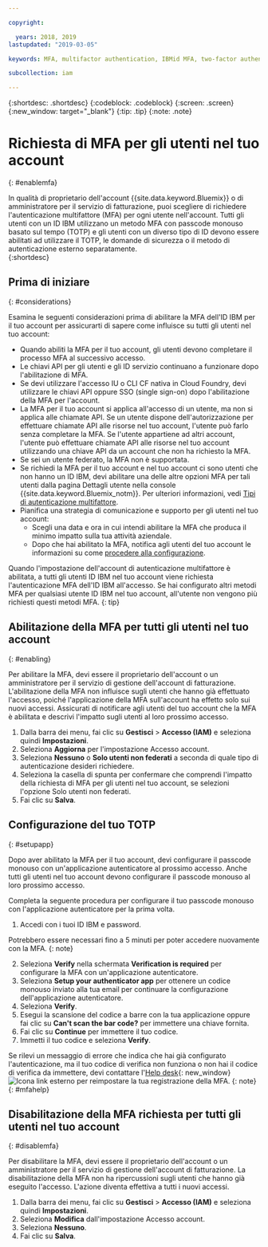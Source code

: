```yaml
---

copyright:

  years: 2018, 2019
lastupdated: "2019-03-05"

keywords: MFA, multifactor authentication, IBMid MFA, two-factor authentication, account MFA, time-based one-time passcode, TOTP

subcollection: iam

---
```


{:shortdesc: .shortdesc}
{:codeblock: .codeblock}
{:screen: .screen}
{:new_window: target="_blank"}
{:tip: .tip}
{:note: .note}

# Richiesta di MFA per gli utenti nel tuo account
{: #enablemfa}

In qualità di proprietario dell'account {{site.data.keyword.Bluemix}} o di amministratore per il servizio di fatturazione, puoi scegliere di richiedere l'autenticazione multifattore (MFA) per ogni utente nell'account. Tutti gli utenti con un ID IBM utilizzano un metodo MFA con passcode monouso basato sul tempo (TOTP) e gli utenti con un diverso tipo di ID devono essere abilitati ad utilizzare il TOTP, le domande di sicurezza o il metodo di autenticazione esterno separatamente.  
{:shortdesc}

## Prima di iniziare
{: #considerations}

Esamina le seguenti considerazioni prima di abilitare la MFA dell'ID IBM per il tuo account per assicurarti di sapere come influisce su tutti gli utenti nel tuo account:

* Quando abiliti la MFA per il tuo account, gli utenti devono completare il processo MFA al successivo accesso.
* Le chiavi API per gli utenti e gli ID servizio continuano a funzionare dopo l'abilitazione di MFA.
* Se devi utilizzare l'accesso IU o CLI CF nativa in Cloud Foundry, devi utilizzare le chiavi API oppure SSO (single sign-on) dopo l'abilitazione della MFA per l'account.
* La MFA per il tuo account si applica all'accesso di un utente, ma non si applica alle chiamate API. Se un utente dispone dell'autorizzazione per effettuare chiamate API alle risorse nel tuo account, l'utente può farlo senza completare la MFA. Se l'utente appartiene ad altri account, l'utente può effettuare chiamate API alle risorse nel tuo account utilizzando una chiave API da un account che non ha richiesto la MFA.
* Se sei un utente federato, la MFA non è supportata.
* Se richiedi la MFA per il tuo account e nel tuo account ci sono utenti che non hanno un ID IBM, devi abilitare una delle altre opzioni MFA per tali utenti dalla pagina Dettagli utente nella console {{site.data.keyword.Bluemix_notm}}. Per ulteriori informazioni, vedi [Tipi di autenticazione multifattore](/docs/iam?topic=iam-types#types).
* Pianifica una strategia di comunicazione e supporto per gli utenti nel tuo account:
  * Scegli una data e ora in cui intendi abilitare la MFA che produca il minimo impatto sulla tua attività aziendale.
  * Dopo che hai abilitato la MFA, notifica agli utenti del tuo account le informazioni su come [procedere alla configurazione](/docs/iam?topic=iam-enablemfa#setupapp).

Quando l'impostazione dell'account di autenticazione multifattore è abilitata, a tutti gli utenti ID IBM nel tuo account viene richiesta l'autenticazione MFA dell'ID IBM all'accesso. Se hai configurato altri metodi MFA per qualsiasi utente ID IBM nel tuo account, all'utente non vengono più richiesti questi metodi MFA.
{: tip}

## Abilitazione della MFA per tutti gli utenti nel tuo account
{: #enabling}

Per abilitare la MFA, devi essere il proprietario dell'account o un amministratore per il servizio di gestione dell'account di fatturazione. L'abilitazione della MFA non influisce sugli utenti che hanno già effettuato l'accesso, poiché l'applicazione della MFA sull'account ha effetto solo sui nuovi accessi. Assicurati di notificare agli utenti del tuo account che la MFA è abilitata e descrivi l'impatto sugli utenti al loro prossimo accesso.

1. Dalla barra dei menu, fai clic su **Gestisci** &gt; **Accesso (IAM)** e seleziona quindi **Impostazioni**.
2. Seleziona **Aggiorna** per l'impostazione Accesso account.
3. Seleziona **Nessuno** o **Solo utenti non federati** a seconda di quale tipo di autenticazione desideri richiedere.
4. Seleziona la casella di spunta per confermare che comprendi l'impatto della richiesta di MFA per gli utenti nel tuo account, se selezioni l'opzione Solo utenti non federati.
5. Fai clic su **Salva**.

## Configurazione del tuo TOTP
{: #setupapp}

Dopo aver abilitato la MFA per il tuo account, devi configurare il passcode monouso con un'applicazione autenticatore al prossimo accesso. Anche tutti gli utenti nel tuo account devono configurare il passcode monouso al loro prossimo accesso.

Completa la seguente procedura per configurare il tuo passcode monouso con l'applicazione autenticatore per la prima volta.

1. Accedi con i tuoi ID IBM e password.

  Potrebbero essere necessari fino a 5 minuti per poter accedere nuovamente con la MFA.
  {: note}

2. Seleziona **Verify** nella schermata **Verification is required** per configurare la MFA con un'applicazione autenticatore.
3. Seleziona **Setup your authenticator app** per ottenere un codice monouso inviato alla tua email per continuare la configurazione dell'applicazione autenticatore.
4. Seleziona **Verify**.
5. Esegui la scansione del codice a barre con la tua applicazione oppure fai clic su **Can't scan the bar code?** per immettere una chiave fornita.
6. Fai clic su **Continue** per immettere il tuo codice.
7. Immetti il tuo codice e seleziona **Verify**.

Se rilevi un messaggio di errore che indica che hai già configurato l'autenticazione, ma il tuo codice di verifica non funziona o non hai il codice di verifica da immettere, devi contattare l'[Help desk](https://www.ibm.com/ibmid/myibm/help/us/helpdesk.html){: new_window} ![Icona link esterno](../icons/launch-glyph.svg "Icona link esterno") per reimpostare la tua registrazione della MFA.
{: note}
{: #mfahelp}

## Disabilitazione della MFA richiesta per tutti gli utenti nel tuo account
{: #disablemfa}

Per disabilitare la MFA, devi essere il proprietario dell'account o un amministratore per il servizio di gestione dell'account di fatturazione. La disabilitazione della MFA non ha ripercussioni sugli utenti che hanno già eseguito l'accesso. L'azione diventa effettiva a tutti i nuovi accessi.

1. Dalla barra dei menu, fai clic su **Gestisci** &gt; **Accesso (IAM)** e seleziona quindi **Impostazioni**.
2. Seleziona **Modifica** dall'impostazione Accesso account.
3. Seleziona **Nessuno**.
4. Fai clic su **Salva**.

